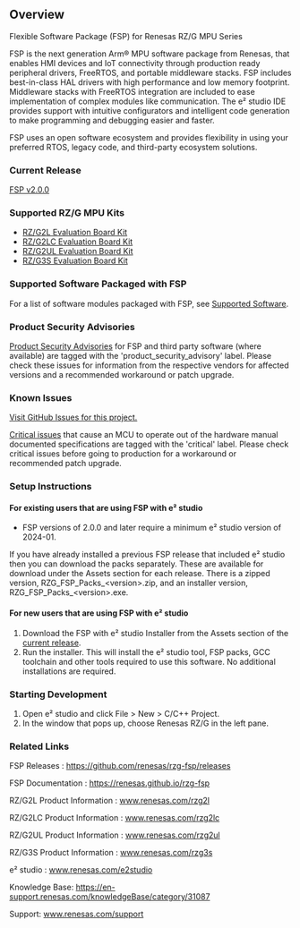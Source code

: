 ## Overview

Flexible Software Package (FSP) for Renesas RZ/G MPU Series

FSP is the next generation Arm® MPU software package from Renesas, that enables HMI devices and IoT connectivity through production ready peripheral drivers, FreeRTOS, and portable middleware stacks.
FSP includes best-in-class HAL drivers with high performance and low memory footprint. Middleware stacks with FreeRTOS integration are included to ease implementation of complex modules like communication.
The e² studio IDE provides support with intuitive configurators and intelligent code generation to make programming and debugging easier and faster.

FSP uses an open software ecosystem and provides flexibility in using your preferred RTOS, legacy code, and third-party ecosystem solutions.

### Current Release

[FSP v2.0.0](https://github.com/renesas/rzg-fsp/releases/tag/v2.0.0)

### Supported RZ/G MPU Kits

- [RZ/G2L Evaluation Board Kit](https://www.renesas.com/products/microcontrollers-microprocessors/rz-mpus/rzg2l-evaluation-board-kit-rzg2l-evaluation-board-kit)
- [RZ/G2LC Evaluation Board Kit](https://www.renesas.com/products/microcontrollers-microprocessors/rz-mpus/rzg2lc-evaluation-board-kit-rzg2lc-evaluation-board-kit)
- [RZ/G2UL Evaluation Board Kit](https://www.renesas.com/products/microcontrollers-microprocessors/rz-mpus/rzg2ul-evaluation-board-kit-rzg2ul-evaluation-board-kit#overview)
- [RZ/G3S Evaluation Board Kit](https://www.renesas.com/RTK9845S33S01000BE)

### Supported Software Packaged with FSP

For a list of software modules packaged with FSP, see [Supported Software](SUPPORTED_SOFTWARE.md).

### Product Security Advisories

[Product Security Advisories](https://github.com/renesas/rzg-fsp/issues?q=label%3Aproduct_security_advisory) for FSP and third party software (where available) are tagged with the 'product_security_advisory' label. Please check these issues for information from the respective vendors for affected versions and a recommended workaround or patch upgrade.

### Known Issues

[Visit GitHub Issues for this project.](https://github.com/renesas/rzg-fsp/issues)

[Critical issues](https://github.com/renesas/rzg-fsp/issues?q=label%3Acritical+is%3Aclosed) that cause an MCU to operate out of the hardware manual documented specifications are tagged with the 'critical' label. Please check critical issues before going to production for a workaround or recommended patch upgrade.

### Setup Instructions

#### For existing users that are using FSP with e² studio

- FSP versions of 2.0.0 and later require a minimum e² studio version of 2024-01.

If you have already installed a previous FSP release that included e² studio then you can download the packs separately. These are available for download under the Assets section for each release. There is a zipped version, RZG_FSP_Packs_\<version\>.zip, and an installer version, RZG_FSP_Packs_\<version\>.exe.

#### For new users that are using FSP with e² studio

1.	Download the FSP with e² studio Installer from the Assets section of the [current release](https://github.com/renesas/rzg-fsp/releases/tag/v2.0.0).
2.	Run the installer. This will install the e² studio tool, FSP packs, GCC toolchain and other tools required to use this software. No additional installations are required.

<!--
#### If using RA Smart Configurator (RASC) with IAR Embedded Workbench or Keil MDK ####

1.  See [RA SC User Guide for MDK and IAR](https://renesas.github.io/fsp/_s_t_a_r_t__d_e_v.html#RASC-MDK-IAR-user-guide).
-->

### Starting Development

1. Open e² studio and click File > New > C/C++ Project.
2. In the window that pops up, choose Renesas RZ/G in the left pane.

### Related Links

FSP Releases :  https://github.com/renesas/rzg-fsp/releases

FSP Documentation : https://renesas.github.io/rzg-fsp

RZ/G2L Product Information : www.renesas.com/rzg2l

RZ/G2LC Product Information : www.renesas.com/rzg2lc

RZ/G2UL Product Information : www.renesas.com/rzg2ul

RZ/G3S Product Information : www.renesas.com/rzg3s

e² studio : www.renesas.com/e2studio

<!--
ToDo: Example Projects : www.renesas.com/rzg/example-projects
-->

Knowledge Base: https://en-support.renesas.com/knowledgeBase/category/31087

Support: www.renesas.com/support
